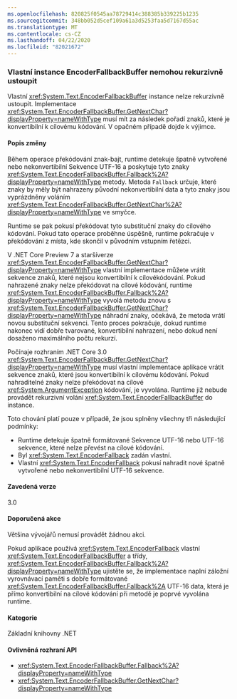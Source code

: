 ```yaml
---
ms.openlocfilehash: 820825f0545aa78729414c388385b339225b1235
ms.sourcegitcommit: 348bb052d5cef109a61a3d5253faa5d7167d55ac
ms.translationtype: MT
ms.contentlocale: cs-CZ
ms.lasthandoff: 04/22/2020
ms.locfileid: "82021672"
---
```

### <a name="custom-encoderfallbackbuffer-instances-cannot-fall-back-recursively"></a>Vlastní instance EncoderFallbackBuffer nemohou rekurzivně ustoupit

Vlastní <xref:System.Text.EncoderFallbackBuffer> instance nelze rekurzivně ustoupit. Implementace <xref:System.Text.EncoderFallbackBuffer.GetNextChar?displayProperty=nameWithType> musí mít za následek pořadí znaků, které je konvertibilní k cílovému kódování. V opačném případě dojde k výjimce.

#### <a name="change-description"></a>Popis změny

Během operace překódování znak-bajt, runtime detekuje špatně vytvořené nebo nekonvertibilní Sekvence UTF-16 a poskytuje tyto znaky <xref:System.Text.EncoderFallbackBuffer.Fallback%2A?displayProperty=nameWithType> metody. Metoda `Fallback` určuje, které znaky by měly být nahrazeny původní nekonvertibilní data a tyto znaky jsou vyprázdněny voláním <xref:System.Text.EncoderFallbackBuffer.GetNextChar%2A?displayProperty=nameWithType> ve smyčce.

Runtime se pak pokusí překódovat tyto substituční znaky do cílového kódování. Pokud tato operace proběhne úspěšně, runtime pokračuje v překódování z místa, kde skončil v původním vstupním řetězci.

V .NET Core Preview 7 a staršíverze <xref:System.Text.EncoderFallbackBuffer.GetNextChar?displayProperty=nameWithType> vlastní implementace můžete vrátit sekvence znaků, které nejsou konvertibilní k cílovékódování. Pokud nahrazené znaky nelze překódovat na cílové kódování, runtime <xref:System.Text.EncoderFallbackBuffer.Fallback%2A?displayProperty=nameWithType> vyvolá metodu znovu s <xref:System.Text.EncoderFallbackBuffer.GetNextChar?displayProperty=nameWithType> náhradní znaky, očekává, že metoda vrátí novou substituční sekvenci. Tento proces pokračuje, dokud runtime nakonec vidí dobře tvarované, konvertibilní nahrazení, nebo dokud není dosaženo maximálního počtu rekurzí.

Počínaje rozhraním .NET Core 3.0 <xref:System.Text.EncoderFallbackBuffer.GetNextChar?displayProperty=nameWithType> musí vlastní implementace aplikace vrátit sekvence znaků, které jsou konvertibilní k cílovému kódování. Pokud nahraditelné znaky nelze překódovat na cílové <xref:System.ArgumentException> kódování, je vyvolána. Runtime již nebude provádět rekurzivní volání <xref:System.Text.EncoderFallbackBuffer> do instance.

Toto chování platí pouze v případě, že jsou splněny všechny tři následující podmínky:

- Runtime detekuje špatně formátované Sekvence UTF-16 nebo UTF-16 sekvence, které nelze převést na cílové kódování.
- Byl <xref:System.Text.EncoderFallback> zadán vlastní.
- Vlastní <xref:System.Text.EncoderFallback> pokusí nahradit nové špatně vytvořené nebo nekonvertibilní UTF-16 sekvence.

#### <a name="version-introduced"></a>Zavedená verze

3.0

#### <a name="recommended-action"></a>Doporučená akce

Většina vývojářů nemusí provádět žádnou akci.

Pokud aplikace používá <xref:System.Text.EncoderFallback> vlastní <xref:System.Text.EncoderFallbackBuffer> a třídy, <xref:System.Text.EncoderFallbackBuffer.Fallback%2A?displayProperty=nameWithType> ujistěte se, že implementace naplní záložní vyrovnávací paměti s dobře formátované <xref:System.Text.EncoderFallbackBuffer.Fallback%2A> UTF-16 data, která je přímo konvertibilní na cílové kódování při metodě je poprvé vyvolána runtime.

#### <a name="category"></a>Kategorie

Základní knihovny .NET

#### <a name="affected-apis"></a>Ovlivněná rozhraní API

- <xref:System.Text.EncoderFallbackBuffer.Fallback%2A?displayProperty=nameWithType>
- <xref:System.Text.EncoderFallbackBuffer.GetNextChar?displayProperty=nameWithType>

<!--

### Affected APIs

- `Overload:System.Text.EncoderFallbackBuffer.Fallback`
- `M:System.Text.EncoderFallbackBuffer.GetNextChar`

-->
